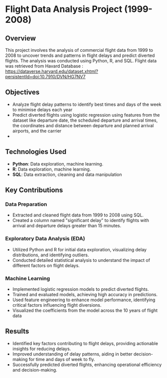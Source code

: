 
# Flight Data Analysis Project (1999-2008)

## Overview
This project involves the analysis of commercial flight data from 1999 to 2008 to uncover trends and patterns in flight delays and predict diverted flights. The analysis was conducted using Python, R, and SQL.
Flight data was retrieved from Havard Database : https://dataverse.harvard.edu/dataset.xhtml?persistentId=doi:10.7910/DVN/HG7NV7

## Objectives
- Analyze flight delay patterns to identify best times and days of the week to minimise delays each year
- Predict diverted flights using logistic regression using features from the dataset like departure date, the scheduled departure and arrival times, the coordinates and distance between departure
  and planned arrival airports, and the carrier
-

## Technologies Used
- **Python**: Data exploration, machine learning.
- **R**: Data exploration, machine learning.
- **SQL**: Data extraction, cleaning and data manipulation

## Key Contributions
### Data Preparation
- Extracted and cleaned flight data from 1999 to 2008 using SQL.
- Created a column named "significant delay" to identify flights with arrival and departure delays greater than 15 minutes.

### Exploratory Data Analysis (EDA)
- Utilized Python and R for initial data exploration, visualizing delay distributions, and identifying outliers.
- Conducted detailed statistical analysis to understand the impact of different factors on flight delays.

### Machine Learning
- Implemented logistic regression models to predict diverted flights.
- Trained and evaluated models, achieving high accuracy in predictions.
- Used feature engineering to enhance model performance, identifying critical factors influencing flight diversions.
- Visualized the coefficients from the model across the 10 years of flight data

## Results
- Identified key factors contributing to flight delays, providing actionable insights for reducing delays.
- Improved understanding of delay patterns, aiding in better decision-making for time and days of week to fly.
- Successfully predicted diverted flights, enhancing operational efficiency and decision-making.


